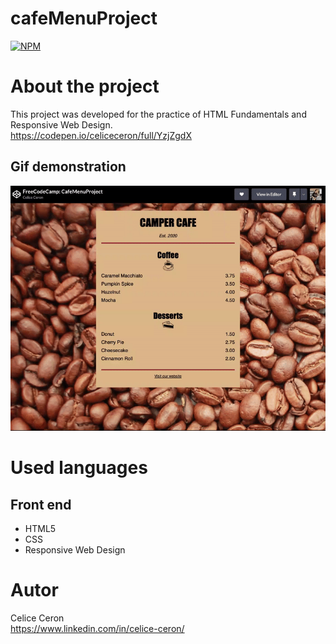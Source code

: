 # cafeMenuProject
[![NPM](https://img.shields.io/npm/l/react)](https://github.com/celiceceron/cafeMenuProject/blob/master/licence) 

# About the project
This project was developed for the practice of HTML Fundamentals and Responsive Web Design. <br>
https://codepen.io/celiceceron/full/YzjZgdX

## Gif demonstration
![Web 1](https://github.com/celiceceron/cafeMenuProject/blob/38114d7cade16e5aaae22bd451ab6c4e8c89d3c7/Web%20Page.gif)

# Used languages
## Front end
- HTML5
- CSS 
- Responsive Web Design

# Autor
Celice Ceron <br>
https://www.linkedin.com/in/celice-ceron/
